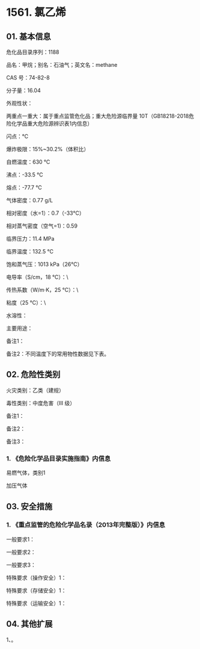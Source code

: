 # 1561. 氯乙烯

## 01. 基本信息

危化品目录序列：1188

品名：甲烷；别名：石油气；英文名：methane

CAS 号：74-82-8

分子量：16.04

外观性状：

两重点一重大：属于重点监管危化品；重大危险源临界量 10T（GB18218-2018危险化学品重大危险源辨识表1内信息）

闪点：℃

爆炸极限：15%~30.2%（体积比）

自燃温度：630 ℃

沸点：-33.5 ℃

熔点：-77.7 ℃

气体密度：0.77 g/L

相对密度（水=1）：0.7（-33℃）

相对蒸气密度（空气=1)：0.59

临界压力：11.4 MPa

临界温度：132.5 ℃

饱和蒸气压：1013 kPa（26℃）

电导率（S/cm，18 ℃）：\

传热系数（W/m·K，25 ℃）：\

粘度（25 ℃）：\

水溶性：

主要用途：

备注1：

备注2：不同温度下的常用物性数据见下表。

## 02. 危险性类别

火灾类别：乙类（建规）

毒性类别：中度危害（Ⅲ 级）

备注1：

备注2：

备注3：

### 1. 《危险化学品目录实施指南》内信息

易燃气体，类别1

加压气体

## 03. 安全措施

### 1. 《重点监管的危险化学品名录（2013年完整版）》内信息

一般要求1：

一般要求2：

一般要求3：

特殊要求（操作安全）1：

特殊要求（存储安全）1：

特殊要求（运输安全）1：

## 04. 其他扩展

1、。

